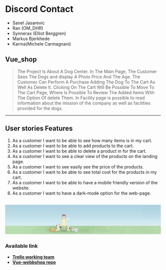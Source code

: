 
# Discord Contact 
- Sanel Jasarevic
- Ran (OM_DHR)
- Synnerax (Elliot Berggren)
- Markus Bjerkhede
- Karma(Michele Carmagnani)

## Vue_shop 
> The Project Is About A Dog Center. In The Main Page, The Customer Sees The Dogs and display A Photo Price And The Age. The Customer Can Perform A Purchase Adding The Dog To The Cart As Well As Delete It. Clicking On The Cart Will Be Possible To Move To The Cart Page, Where Is Possible To Review The Added Items With The Option Of delete Them. In Facility page is possible to read information about the mission of the company as well as facilities provided for the dogs.



------------
## User stories  Features
1. As a customer I want to be able to see how many items is in my cart.
2. As a customer I want to be able to add products to the cart.
3. As a customer I want to be able to delete a product in for the cart.
4. As a customer I want to see a clear view of the products on the landing page.
5. As a customer I want to see easily see the price of the products.
6. As a customer I want to be able to see total cost for the products in my cart.
7. As a customer I want to be able to have a mobile friendly version of the website.
8. As a customer I want to have a dark-mode option for the web-page.


![Dog Center](https://github.com/Jensen-frontend-fwk19g/vue-shop-group2/blob/main/src/assets/banner.webp "Toy Shop")
------------
### Available link 
- **[Trello working team](https://trello.com/b/PupblE89/vue-shophttp:// "Trello working team")**
- **[Vue-webbshop repo](https://github.com/Jensen-frontend-fwk19g/vue-shop-group2 "Vue-webbshop repo")**

